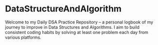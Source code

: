 # DataStructureAndAlgorithm
Welcome to my Daily DSA Practice Repository – a personal logbook of my journey to improve in Data Structures and Algorithms. I aim to build consistent coding habits by solving at least one problem each day from various platforms.
